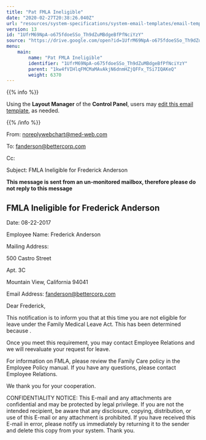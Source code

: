 ```yaml
---
title: "Pat FMLA Ineligible"
date: "2020-02-27T20:38:26.040Z"
url: "resources/system-specifications/system-email-templates/email-templates-from-chart/pat-fmla-ineligible.html"
version: 13
id: "1UfrM69NpA-o675fdoeSSo_Th9dZuMBdgeBfPfNciYzY"
source: "https://drive.google.com/open?id=1UfrM69NpA-o675fdoeSSo_Th9dZuMBdgeBfPfNciYzY"
menu:
    main:
        name: "Pat FMLA Ineligible"
        identifier: "1UfrM69NpA-o675fdoeSSo_Th9dZuMBdgeBfPfNciYzY"
        parent: "1kw4fVIHlqFMCMaMAvAkjN6dnmHZjQFFx_TSi7IQAKeQ"
        weight: 6370
---
```









{{% info %}}

Using the **Layout Manager** of the **Control Panel**, users may [edit this email template](https://system/?f=admin&subfunc=layout_manager&search_for=email&layout_search=Go&lv_layout_manager_limit=0&opp=edit&doc_type=EFI&old_module=Email&old_name=Pat+FMLA+Ineligible&active=0), as needed.

{{% /info %}}


From: noreplywebchart@med-web.com

To: fanderson@bettercorp.com

Cc:

Subject: FMLA Ineligible for Frederick Anderson



****This message is sent from an un-monitored mailbox, therefore please do not reply to this message****

## FMLA Ineligible for Frederick Anderson

Date: 08-22-2017

Employee Name: Frederick Anderson

Mailing Address:

500 Castro Street

Apt. 3C

Mountain View, California 94041



Email Address: fanderson@bettercorp.com



Dear Frederick,

This notification is to inform you that at this time you are not eligible for leave under the Family Medical Leave Act. This has been determined because .

Once you meet this requirement, you may contact Employee Relations and we will reevaluate your request for leave.

For information on FMLA, please review the Family Care policy in the Employee Policy manual. If you have any questions, please contact Employee Relations.

We thank you for your cooperation.





CONFIDENTIALITY NOTICE: This E-mail and any attachments are confidential and may be protected by legal privilege. If you are not the intended recipient, be aware that any disclosure, copying, distribution, or use of this E-mail or any attachment is prohibited. If you have received this E-mail in error, please notify us immediately by returning it to the sender and delete this copy from your system. Thank you.

